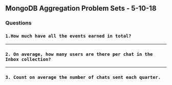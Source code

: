 ## MongoDB Aggregation Problem Sets - 5-10-18


### Questions


### `1.How much have all the events earned in total?`


---
### `2. On average, how many users are there per chat in the Inbox collection?`

---


### `3. Count on average the number of chats sent each quarter.`

